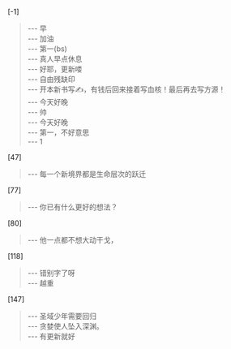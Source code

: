 
[-1] 
>--- 早<br>
>--- 加油<br>
>--- 第一(bs)<br>
>--- 真人早点休息<br>
>--- 好耶，更新喽<br>
>--- 自由残缺印<br>
>--- 开本新书写✍，有钱后回来接着写血核！最后再去写方源！<br>
>--- 今天好晚<br>
>--- 帅<br>
>--- 今天好晚<br>
>--- 第一，不好意思<br>
>--- 1<br>

[47] 
>--- 每一个新境界都是生命层次的跃迁<br>

[77] 
>--- 你已有什么更好的想法？<br>

[80] 
>--- 他一点都不想大动干戈，<br>

[118] 
>--- 错别字了呀<br>
>--- 越重<br>

[147] 
>--- 圣域少年需要回归<br>
>--- 贪婪使人坠入深渊。<br>
>--- 有更新就好<br>
